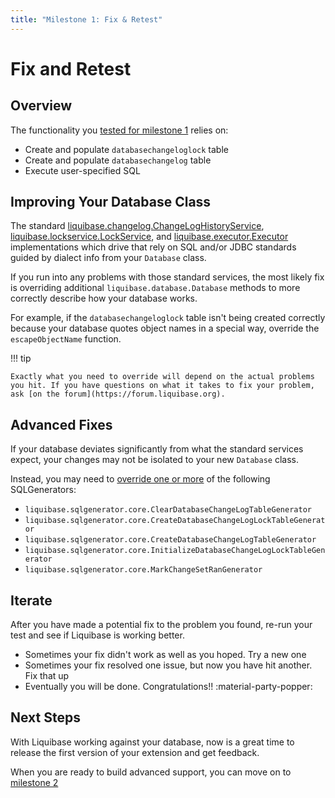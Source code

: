 ```yaml
---
title: "Milestone 1: Fix & Retest"
---
```


# Fix and Retest

## Overview

The functionality you [tested for milestone 1](../milestone1-step2) relies on:

- Create and populate `databasechangeloglock` table
- Create and populate `databasechangelog` table
- Execute user-specified SQL

## Improving Your Database Class

The standard [liquibase.changelog.ChangeLogHistoryService](https://javadocs.liquibase.com/liquibase-core/liquibase/changelog/ChangeLogHistoryService.html),
[liquibase.lockservice.LockService](https://javadocs.liquibase.com/liquibase-core/liquibase/lockservice/LockService.html), and [liquibase.executor.Executor](https://javadocs.liquibase.com/liquibase-core/liquibase/executor/Executor.html)
implementations which drive that rely on SQL and/or JDBC standards guided by dialect info from your `Database` class.

If you run into any problems with those standard services, the most likely fix is overriding additional `liquibase.database.Database` methods to more correctly
describe how your database works.  

For example, if the `databasechangeloglock` table isn't being created correctly because your database quotes object names in a special way, override the `escapeObjectName` function.

!!! tip

    Exactly what you need to override will depend on the actual problems you hit. If you have questions on what it takes to fix your problem, ask [on the forum](https://forum.liquibase.org).

## Advanced Fixes

If your database deviates significantly from what the standard services expect, your changes may not be isolated to your new `Database` class.

Instead, you may need to [override one or more](../sql-generator) of the following SQLGenerators:

- `liquibase.sqlgenerator.core.ClearDatabaseChangeLogTableGenerator`
- `liquibase.sqlgenerator.core.CreateDatabaseChangeLogLockTableGenerator`
- `liquibase.sqlgenerator.core.CreateDatabaseChangeLogTableGenerator`
- `liquibase.sqlgenerator.core.InitializeDatabaseChangeLogLockTableGenerator`
- `liquibase.sqlgenerator.core.MarkChangeSetRanGenerator`

## Iterate

After you have made a potential fix to the problem you found, re-run your test and see if Liquibase is working better.

- Sometimes your fix didn't work as well as you hoped. Try a new one
- Sometimes your fix resolved one issue, but now you have hit another. Fix that up
- Eventually you will be done. Congratulations!! :material-party-popper: 

## Next Steps

With Liquibase working against your database, now is a great time to release the first version of your extension and get feedback.

When you are ready to build advanced support, you can move on to [milestone 2](../milestone2-step2)